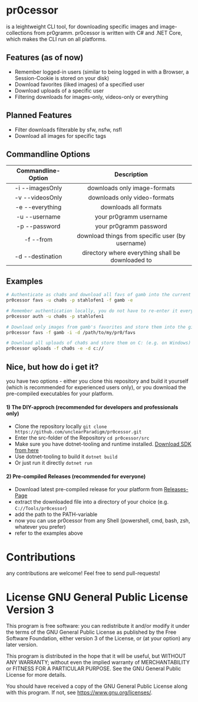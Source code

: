 # pr0cessor

is a leightweight CLI tool, for downloading specific images and image-collections from pr0gramm.
pr0cessor is written with C# and .NET Core, which makes the CLI run on all platforms.

## Features (as of now)

* Remember logged-in users (similar to being logged in with a Browser, a Session-Cookie is stored on your disk)
* Download favorites (liked images) of a specified user
* Download uploads of a specific user
* Filtering downloads for images-only, videos-only or everything

## Planned Features

* Filter downloads filterable by sfw, nsfw, nsfl
* Download all images for specific tags

## Commandline Options

| Commandline-Option         | Description                                       |
|:--------------------------:|:-------------------------------------------------:|
| -i --imagesOnly            | downloads only image-formats                      |
| -v --videosOnly            | downloads only video-formats                      |
| -e --everything            | downloads all formats                             |
| -u --username              | your pr0gramm username                            | 
| -p --password              | your pr0gramm password                            |
| -f --from                  | download things from specific user (by username)  |
| -d --destination           | directory where everything shall be downloaded to |


## Examples

```bash
# Authenticate as cha0s and download all favs of gamb into the current directory
pr0cessor favs -u cha0s -p stahlofen1 -f gamb -e
```

```bash
# Remember authentication locally, you do not have to re-enter it everytime now
pr0cessor auth -u cha0s -p stahlofen1

# Download only images from gamb's favorites and store them into the given directory
pr0cessor favs -f gamb -i -d /path/to/my/pr0/favs

# Download all uploads of cha0s and store them on C: (e.g. on Windows)
pr0cessor uploads -f cha0s -e -d c://
```

## Nice, but how do i get it?

you have two options - either you clone this repository and build it yourself (which is recommended for experienced users only), or you download the pre-compiled executables for your platform.


#### 1) The DIY-approch (recommended for developers and professionals only)

* Clone the repository locally ```git clone https://github.com/unclearParadigm/pr0cessor.git```
* Enter the src-folder of the Repository ```cd pr0cessor/src```
* Make sure you have dotnet-tooling and runtime installed. [Download SDK from here](https://dotnet.microsoft.com/download)
* Use dotnet-tooling to build it ```dotnet build```
* Or just run it directly ```dotnet run```

#### 2) Pre-compiled Releases (recommended for everyone)

* Download latest pre-compiled release for your platform from [Releases-Page](https://github.com/unclearParadigm/pr0cessor/releases)
* extract the downloaded file into a directory of your choice (e.g. ```C://Tools/pr0cessor```)
* add the path to the PATH-variable
* now you can use pr0cessor from any Shell (powershell, cmd, bash, zsh, whatever you prefer)
* refer to the examples above

# Contributions

any contributions are welcome! Feel free to send pull-requests!

# License GNU General Public License Version 3

This program is free software: you can redistribute it and/or modify
it under the terms of the GNU General Public License as published by
the Free Software Foundation, either version 3 of the License, or
(at your option) any later version.

This program is distributed in the hope that it will be useful,
but WITHOUT ANY WARRANTY; without even the implied warranty of
MERCHANTABILITY or FITNESS FOR A PARTICULAR PURPOSE.  See the
GNU General Public License for more details.

You should have received a copy of the GNU General Public License
along with this program.  If not, see <https://www.gnu.org/licenses/>.